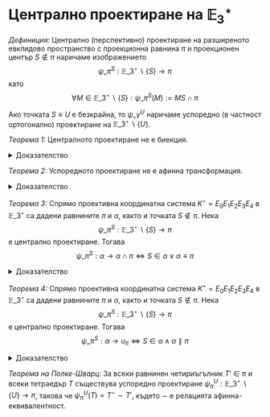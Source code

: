 # Централно проектиране на $\mathbb{E}_3^\star$

*Дефиниция:* Централно (перспективно) проектиране на разширеното евклидово пространство с проекционна равнина $\pi$ и проекционен център $S\not\in\pi$ наричаме изображението $$\psi\_\pi^S:\mathbb{E}\_3^{\star}\backslash\lbrace S\rbrace\to\pi$$ като $$\forall M\in\mathbb{E}\_3^{\star}\backslash\lbrace S\rbrace:\psi\_\pi^S(M):=MS\cap\pi$$

Ако точката $S\equiv U$ е безкрайна, то $\psi\_\gamma^U$ наричаме успоредно (в частност ортогонално) проектиране на $\mathbb{E}\_3^{\star}\backslash\lbrace U\rbrace$.

*Теорема 1:* Централното проектиране не е биекция.

<details>
    <summary>Доказателство</summary>
Нека спрямо проективна координатна система $K^\star=E_0E_1E_2E_3E_4$ са дадени равнина $\pi$ и точка $S\not\in\pi$. Нека $$\psi_\pi^S:\mathbb{E}_3^{\star}\backslash\lbrace S\rbrace\to\pi$$ е централно проектиране. Да допуснем, че $\psi_\pi^S$ е биекция. Тогава $$\forall M_1\not\equiv M_2:\psi_\pi^S(M_1)\neq \psi_\pi^S(M_2)$$ и $$\forall M\in\mathbb{E}_3^\star\backslash\lbrace S\rbrace\exists ! M^\star: M^\star=\psi_\pi^S(M)$$ Да изберем права $g$, инцидентна с точката $S$, върху която избираме две различни точки $G_{1,2}\in\mathbb{E}_3^\star\backslash\lbrace S\rbrace$. От това, че $\forall G\in g\backslash\lbrace S\rbrace:\psi_\pi^S(G)=g\cap \pi$ имаме $\psi_\pi^S(G_1)=\psi_\pi^U(G_2)=g\cap\pi$. Противоречие. Значи $\psi_\pi^S$ не е биекция.
</details>

*Теорема 2:* Успоредното проектиране не е афинна трансформация.

<details>
    <summary>Доказателство</summary>

Нека спрямо проективна координатна система $K^\star=E_0E_1E_2E_3E_4$ са дадени равнина $\pi$ и безкрайна точка $U\not\in\pi$. Нека $$\psi\_\pi^U:\mathbb{E}\_3^{\star}\backslash\lbrace U\rbrace\to\pi$$ е успоредно проектиране. Да допуснем, че $\psi_\pi^U$ е афинна трансформация. Тогава $$\psi_\pi^U:\Omega\backslash\lbrace U\rbrace\to\Omega\backslash\lbrace U\rbrace$$ и $\psi_\pi^U$ е биекция. Второто не е вярно, защото никое централно проектиране не е биекция. Противоречие. Значи $\psi_\pi^U$ не е афинна трансформация.
</details>

*Теорема 3:* Спрямо проективна координатна система $K^\star=E_0E_1E_2E_3E_4$ в $\mathbb{E}\_3^{\star}$ са дадени равнините $\pi$ и $\alpha$, както и точката $S\not\in\pi$. Нека $$\psi\_\pi^S:\mathbb{E}\_3^{\star}\backslash\lbrace S\rbrace\to\pi$$ е централно проектиране. Тогава $$\psi\_\pi^S:\alpha\to\alpha\cap\pi\Leftrightarrow S\in\alpha\vee\alpha\equiv\pi$$

<details>
    <summary>Доказателство</summary>
($\Rightarrow$) Нека $\psi_\pi^S:\alpha\to\alpha\cap\pi$.
    
*Първи случай:* Нека $\alpha\cap\pi$ е права линия. Ще покажем, че $S\in\pi$. Нека $X\in\mathbb{E}\_3^\star$ е произволна точка от равнината $\alpha$. Тъй като $\psi\_\pi^S:\alpha\to\alpha\cap\pi$, то $\psi\_\pi^S(X)\in\alpha\cap\pi$. Това означава, че $\exists g_0\in\alpha$, съдържаща проекционния център $S$ на даденото централно проектиране и минаваща през точката $X$, за да може $\psi\_\pi^S(g_0)=\psi\_\pi^S(X)$. Следователно $S\in\alpha$.

*Втори случай:* Нека $\alpha\cap\pi$ е равнина, при което $\alpha\cap\pi=\pi$, значи $\alpha\equiv\pi$.

($\Leftarrow$) Нека $S\in\alpha\vee\alpha\equiv\pi$.

*Първи случай:* Нека $S\in\alpha$. От дефиницията за централно проектиране имаме, че $$\forall X\in\alpha\backslash\lbrace S\rbrace:\psi\_\pi^S(X):=XS\cap\pi\in\alpha\cap\pi$$ т.е. образите на всички точки $X$ са инцидентни със сечението $\alpha\cap\pi$. Оттук $\psi\_\pi^S:\alpha\to\alpha\cap\pi$.

*Втори случай:* Нека $\alpha\equiv\pi$. Тогава $\alpha\cap\pi=\alpha$ и, предвид това, че проекционната равнина $\pi$ е неподвижна под действие на централното проектиране имаме $\psi\_\pi^S:\pi\to\pi$. Но $\alpha\equiv\pi$, откъдето и $\psi\_\pi^S:\alpha\to\alpha=\alpha\cap\pi$, с което сме готови.
</details>

*Теорема 4:* Спрямо проективна координатна система $K^\star=E_0E_1E_2E_3E_4$ в $\mathbb{E}\_3^{\star}$ са дадени равнините $\pi$ и $\alpha$, както и точката $S\not\in\pi$. Нека $$\psi\_\pi^S:\mathbb{E}\_3^{\star}\backslash\lbrace S\rbrace\to\pi$$ е централно проектиране. Тогава $$\psi\_\pi^S:\alpha\to u_{\pi}\Leftrightarrow S\in\alpha\wedge\alpha\parallel\pi$$

<details>
    <summary>Доказателство</summary>
    
($\Rightarrow$) Нека $\psi_\pi^S:\alpha\to u_{\pi}$. Нека $X\in\mathbb{E}\_3^\star$ е произволна точка от равнината $\alpha$. Тъй като $\psi_\pi^S:\alpha\to u_{\pi}$, то $\psi_\pi^S(X)\in u_{\pi}$. Това означава, че $\exists g_0\in\alpha$, съдържаща проекционния център $S$ на даденото централно проектиране и минаваща през точката $X$, за да може $\psi_\pi^S(g_0)=\psi_\pi^S(X)$. Следователно $S\in\alpha$. По-нататък, установихме, че всички точки $\psi_\pi^S(X)\in u_{\pi}$ са безкрайни точки от $\alpha$. Значи $\psi_\pi^S(X)\in u_{\alpha}$, откъдето $u_{\alpha}\equiv u_{\pi}$, т.е. $\alpha\parallel\pi$.

($\Leftarrow$) Нека $S\in\alpha\wedge\alpha\parallel\pi$. Щом $\alpha\parallel \pi$, то $\alpha\cap\pi=u_{\pi}$. По-нататък, $S\in\alpha$ и значи $$\forall X\in\alpha\backslash\lbrace S\rbrace:\psi(X)=SX\cap\pi\in u_{\pi}$$
Това означава, че $\psi\_\pi^S:\alpha\to u_{\pi}$, с което сме готови.
</details>

*Теорема на Полке-Шварц:* За всеки равнинен четириъгълник $T'\in\pi$ и всеки тетраедър $T$ съществува успоредно проектиране $\psi_\pi^U:\mathbb{E}\_3^\star\backslash\lbrace U\rbrace\to\pi$, такова че $\psi_\pi^U(T)=T^\star\sim T'$, където $\sim$ е релацията афинна-еквивалентност. 
